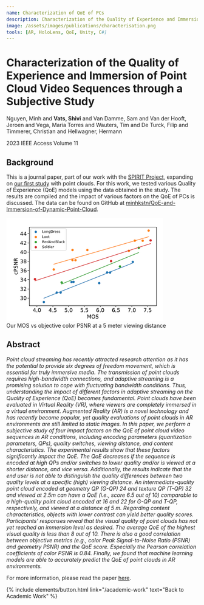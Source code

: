 ```yaml
---
name: Characterization of QoE of PCs
description: Characterization of the Quality of Experience and Immersion of Point Cloud Video Sequences through a Subjective Study. <em>IEEE Access 2023.</em>
image: /assets/images/publications/characterisation.png
tools: [AR, HoloLens, QoE, Unity, C#]
---
```


<div>
<h1> Characterization of the Quality of Experience and Immersion of Point Cloud Video Sequences through a Subjective Study </h1>
<p class="h5"> Nguyen, Minh and <strong>Vats, Shivi</strong> and Van Damme, Sam and Van der Hooft, Jeroen and Vega, Maria Torres and Wauters, Tim and De Turck, Filip and Timmerer, Christian and Hellwagner, Hermann </p>
<p class="h5"> 2023 IEEE Access Volume 11 </p>
</div>

## Background

This is a journal paper, part of our work with the [SPIRIT Project](https://www.spirit-project.eu/), expanding on [our first study](/academic-work/06-impact) with point clouds. For this work, we tested various Quality of Experience (QoE) models using the data obtained in the study. The results are compiled and the impact of various factors on the QoE of PCs is discussed. The data can be found on GitHub at [minhkstn/QoE-and-Immersion-of-Dynamic-Point-Cloud](https://github.com/minhkstn/QoE-and-Immersion-of-Dynamic-Point-Cloud).

<div>
<img src="/assets/images/publications/characterisation.png" class="w-50" alt="Our MOS vs objective color PSNR at a 5 meter viewing distance"/>
</div>
<div class="text-center">
    Our MOS vs objective color PSNR at a 5 meter viewing distance
</div>

## Abstract

*Point cloud streaming has recently attracted research attention as it has the potential to provide six degrees of freedom movement, which is essential for truly immersive media. The transmission of point clouds requires high-bandwidth connections, and adaptive streaming is a promising solution to cope with fluctuating bandwidth conditions. Thus, understanding the impact of different factors in adaptive streaming on the Quality of Experience (QoE) becomes fundamental. Point clouds have been evaluated in Virtual Reality (VR), where viewers are completely immersed in a virtual environment. Augmented Reality (AR) is a novel technology and has recently become popular, yet quality evaluations of point clouds in AR environments are still limited to static images. In this paper, we perform a subjective study of four impact factors on the QoE of point cloud video sequences in AR conditions, including encoding parameters (quantization parameters, QPs), quality switches, viewing distance, and content characteristics. The experimental results show that these factors significantly impact the QoE. The QoE decreases if the sequence is encoded at high QPs and/or switches to lower quality and/or is viewed at a shorter distance, and vice versa. Additionally, the results indicate that the end user is not able to distinguish the quality differences between two quality levels at a specific (high) viewing distance. An intermediate-quality point cloud encoded at geometry QP (G-QP) 24 and texture QP (T-QP) 32 and viewed at 2.5m can have a QoE (i.e., score 6.5 out of 10) comparable to a high-quality point cloud encoded at 16 and 22 for G-QP and T-QP, respectively, and viewed at a distance of 5 m. Regarding content characteristics, objects with lower contrast can yield better quality scores. Participants’ responses reveal that the visual quality of point clouds has not yet reached an immersion level as desired. The average QoE of the highest visual quality is less than 8 out of 10. There is also a good correlation between objective metrics (e.g., color Peak Signal-to-Noise Ratio (PSNR) and geometry PSNR) and the QoE score. Especially the Pearson correlation coefficients of color PSNR is 0.84. Finally, we found that machine learning models are able to accurately predict the QoE of point clouds in AR environments.*

For more information, please read the paper [here](https://ieeexplore.ieee.org/abstract/document/10288458/).


<p class="text-center">
{% include elements/button.html link="/academic-work" text="Back to Academic Work" %}
</p>